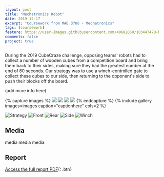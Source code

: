 ```yaml
---
layout: post
title: "Mechatronics Robot"
date: 2019-12-17
excerpt: "Coursework from MAE 3780 - Mechatronics"
tags: [coursework]
feature: https://user-images.githubusercontent.com/40682860/103447470-b658b800-4c59-11eb-89d8-ac01760d7504.png
comments: false
project: true
---
```


During the 2019 CubeCraze challenge, opposing teams' robots had to collect a number of wooden cubes from a competition board and bring them back to their sides, making sure they had the greatest number at the end of 60 seconds. Our strategy was to use a winch-controlled gate to collect these cubes to our side, then returning to the opponent's side to push their blocks off the board. 

(add more info here)

{% capture images %}
    <img src="/assets/img/3780/front.png">
    <img src="/assets/img/3780/rear.png">
    <img src="/assets/img/3780/side.png">
    <img src="/assets/img/3780/winch.png">
{% endcapture %}
{% include gallery images=images caption="captionhere" cols=2 %}


![Strategy](/assets/img/3780/3780strategy.jpg)
![Front](/assets/img/3780/front.png)
    ![Rear](/assets/img/3780/rear.png)
    ![Side](/assets/img/3780/side.png)
    ![Winch](/assets/img/3780/winch.png)


## Media

media
media
media

## Report
      
[Access the full report PDF](/pdfs/3780.pdf){: .btn}

